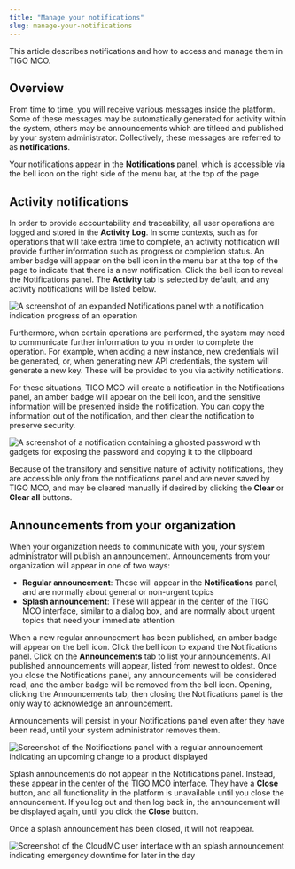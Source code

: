 ```yaml
---
title: "Manage your notifications"
slug: manage-your-notifications
---
```


This article describes notifications and how to access and manage them in TIGO MCO.

## Overview

From time to time, you will receive various messages inside the platform. Some of these messages may be automatically generated for activity within the system, others may be announcements which are titleed and published by your system administrator. Collectively, these messages are referred to as **notifications**.

Your notifications appear in the **Notifications** panel, which is accessible via the bell icon on the right side of the menu bar, at the top of the page.

## Activity notifications

In order to provide accountability and traceability, all user operations are logged and stored in the **Activity Log**. In some contexts, such as for operations that will take extra time to complete, an activity notification will provide further information such as progress or completion status. An amber badge will appear on the bell icon in the menu bar at the top of the page to indicate that there is a new notification. Click the bell icon to reveal the Notifications panel. The **Activity** tab is selected by default, and any activity notifications will be listed below.

![A screenshot of an expanded Notifications panel with a notification indication progress of an operation](/assets/announcements-notificationpanel-es.png)

Furthermore, when certain operations are performed, the system may need to communicate further information to you in order to complete the operation. For example, when adding a new instance, new credentials will be generated, or, when generating new API credentials, the system will generate a new key. These will be provided to you via activity notifications.

For these situations, TIGO MCO will create a notification in the Notifications panel, an amber badge will appear on the bell icon, and the sensitive information will be presented inside the notification. You can copy the information out of the notification, and then clear the notification to preserve security.

![A screenshot of a notification containing a ghosted password with gadgets for exposing the password and copying it to the clipboard](/assets/announcements-credentials-es.png)

Because of the transitory and sensitive nature of activity notifications, they are accessible only from the notifications panel and are never saved by TIGO MCO, and may be cleared manually if desired by clicking the **Clear** or **Clear all** buttons.

## Announcements from your organization

When your organization needs to communicate with you, your system administrator will publish an announcement. Announcements from your organization will appear in one of two ways:

- **Regular announcement**: These will appear in the **Notifications** panel, and are normally about general or non-urgent topics
- **Splash announcement**: These will appear in the center of the TIGO MCO interface, similar to a dialog box, and are normally about urgent topics that need your immediate attention

When a new regular announcement has been published, an amber badge will appear on the bell icon. Click the bell icon to expand the Notifications panel. Click on the **Announcements** tab to list your announcements. All published announcements will appear, listed from newest to oldest. Once you close the Notifications panel, any announcements will be considered read, and the amber badge will be removed from the bell icon. Opening, clicking the Announcements tab, then closing the Notifications panel is the only way to acknowledge an announcement.

Announcements will persist in your Notifications panel even after they have been read, until your system administrator removes them.

![Screenshot of the Notifications panel with a regular announcement indicating an upcoming change to a product displayed](/assets/announcements-regular-es.png)

Splash announcements do not appear in the Notifications panel. Instead, these appear in the center of the TIGO MCO interface. They have a **Close** button, and all functionality in the platform is unavailable until you close the announcement. If you log out and then log back in, the announcement will be displayed again, until you click the **Close** button.

Once a splash announcement has been closed, it will not reappear.

![Screenshot of the CloudMC user interface with an splash announcement indicating emergency downtime for later in the day](/assets/announcements-splash-es.png)
